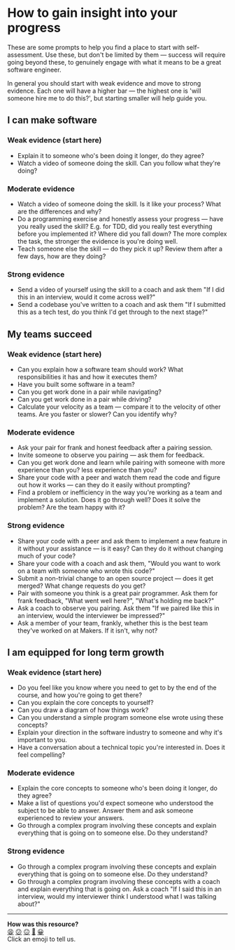 # How to gain insight into your progress
These are some prompts to help you find a place to start with self-assessment. Use these, but don't be limited by them — success will require going beyond these, to genuinely engage with what it means to be a great software engineer.

In general you should start with weak evidence and move to strong evidence. Each one will have a higher bar — the highest one is 'will someone hire me to do this?', but starting smaller will help guide you.

## I can make software
### Weak evidence (start here)
* Explain it to someone who's been doing it longer, do they agree?
* Watch a video of someone doing the skill. Can you follow what they're doing?

### Moderate evidence
* Watch a video of someone doing the skill. Is it like your process? What are the differences and why?
* Do a programming exercise and honestly assess your progress — have you really used the skill? E.g. for TDD, did you really test everything before you implemented it? Where did you fall down? The more complex the task, the stronger the evidence is you're doing well.
* Teach someone else the skill — do they pick it up? Review them after a few days, how are they doing?

### Strong evidence
* Send a video of yourself using the skill to a coach and ask them "If I did this in an interview, would it come across well?"
* Send a codebase you've written to a coach and ask them "If I submitted this as a tech test, do you think I'd get through to the next stage?"

## My teams succeed
### Weak evidence (start here)
* Can you explain how a software team should work? What responsibilities it has and how it executes them?
* Have you built some software in a team?
* Can you get work done in a pair while navigating?
* Can you get work done in a pair while driving?
* Calculate your velocity as a team — compare it to the velocity of other teams. Are you faster or slower? Can you identify why?

### Moderate evidence
* Ask your pair for frank and honest feedback after a pairing session.
* Invite someone to observe you pairing — ask them for feedback.
* Can you get work done and learn while pairing with someone with more experience than you? less experience than you?
* Share your code with a peer and watch them read the code and figure out how it works — can they do it easily without prompting?
* Find a problem or inefficiency in the way you're working as a team and implement a solution. Does it go through well? Does it solve the problem? Are the team happy with it?

### Strong evidence
* Share your code with a peer and ask them to implement a new feature in it without your assistance — is it easy? Can they do it without changing much of your code?
* Share your code with a coach and ask them, "Would you want to work on a team with someone who wrote this code?"
* Submit a non-trivial change to an open source project — does it get merged? What change requests do you get?
* Pair with someone you think is a great pair programmer. Ask them for frank feedback, "What went well here?", "What's holding me back?"
* Ask a coach to observe you pairing. Ask them "If we paired like this in an interview, would the interviewer be impressed?"
* Ask a member of your team, frankly, whether this is the best team they've worked on at Makers. If it isn't, why not?

## I am equipped for long term growth
### Weak evidence (start here)
* Do you feel like you know where you need to get to by the end of the course, and how you're going to get there?
* Can you explain the core concepts to yourself?
* Can you draw a diagram of how things work?
* Can you understand a simple program someone else wrote using these concepts?
* Explain your direction in the software industry to someone and why it's important to you.
* Have a conversation about a technical topic you're interested in. Does it feel compelling?

### Moderate evidence
* Explain the core concepts to someone who's been doing it longer, do they agree?
* Make a list of questions you'd expect someone who understood the subject to be able to answer. Answer them and ask someone experienced to review your answers.
* Go through a complex program involving these concepts and explain everything that is going on to someone else. Do they understand?

### Strong evidence
* Go through a complex program involving these concepts and explain everything that is going on to someone else. Do they understand?
* Go through a complex program involving these concepts with a coach and explain everything that is going on. Ask a coach "If I said this in an interview, would my interviewer think I understood what I was talking about?"

<!-- BEGIN GENERATED SECTION DO NOT EDIT -->

---

**How was this resource?**  
[😫](https://airtable.com/shrUJ3t7KLMqVRFKR?prefill_Repository=makersacademy/course&prefill_File=goals/progress_insight.md&prefill_Sentiment=😫) [😕](https://airtable.com/shrUJ3t7KLMqVRFKR?prefill_Repository=makersacademy/course&prefill_File=goals/progress_insight.md&prefill_Sentiment=😕) [😐](https://airtable.com/shrUJ3t7KLMqVRFKR?prefill_Repository=makersacademy/course&prefill_File=goals/progress_insight.md&prefill_Sentiment=😐) [🙂](https://airtable.com/shrUJ3t7KLMqVRFKR?prefill_Repository=makersacademy/course&prefill_File=goals/progress_insight.md&prefill_Sentiment=🙂) [😀](https://airtable.com/shrUJ3t7KLMqVRFKR?prefill_Repository=makersacademy/course&prefill_File=goals/progress_insight.md&prefill_Sentiment=😀)  
Click an emoji to tell us.

<!-- END GENERATED SECTION DO NOT EDIT -->
